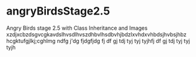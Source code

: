 # angryBirdsStage2.5
Angry Birds stage 2.5 with Class Inheritance and Images
xzdjxcbzdsgvcgkavdslhvsdlhvszdhbvlhsdbvhjbdzlxvhdxvhbdsjhvbsjhbz
hcgktufgjlkj;cghlmg
ndfg
j'dg
fjdgfjdg
fj
df
gj
tdj
tyj
tyj
tyjhfj
df
gj
tdj
tyj
tyj
tyjh
